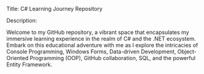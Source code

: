Title: C# Learning Journey Repository

Description:

Welcome to my GitHub repository, a vibrant space that encapsulates my immersive learning experience in the realm of C# and the .NET ecosystem. 
Embark on this educational adventure with me as I explore the intricacies of Console Programming, Windows Forms, Data-driven Development, 
Object-Oriented Programming (OOP), GitHub collaboration, SQL, and the powerful Entity Framework.
